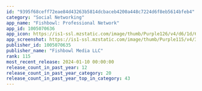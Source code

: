 ```yaml
---
id: "9395f68ceff72eae84d43263b5814dcbaceb4200a448c7224d6f8eb5614bfeb4"
category: "Social Networking"
app_name: "Fishbowl: Professional Network"
app_id: 1005070636
app_icon: https://is1-ssl.mzstatic.com/image/thumb/Purple126/v4/d6/1d/6b/d61d6bcd-41ba-3c93-042b-c9a37baf9350/AppIcon-0-0-1x_U007epad-0-0-0-85-220.png/1024x1024bb.png
app_screenshot: https://is1-ssl.mzstatic.com/image/thumb/Purple115/v4/3c/07/1c/3c071c3b-3f58-cfd3-7c12-c8040fdb92fd/50acb6cc-0f7a-4aea-b6f7-7ecf1b93d37e_1_-_Mobile__U0028XL_U0029__U00282_U0029.jpg/1242x2688bb.png
publisher_id: 1005070635
publisher_name: "Fishbowl Media LLC"
rank: 115
most_recent_release: 2024-01-10 00:00:00
release_count_in_past_year: 12
release_count_in_past_year_category: 20
release_count_in_past_year_top_in_category: 43
---
```

